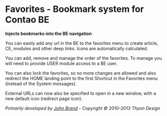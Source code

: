 # Favorites - Bookmark system for Contao BE
**Injects bookmarks into the BE navigation**

You can easily add any url in the BE to the favorites menu to create article, CE, modules and other deep links. Icons are automatically calculated.

You can add, remove and manage the order of the favorites. To manage you will need to provide USER module access to a BE user.

You can also lock the favorites, so no more changes are allowed and also redirect the HOME landing point to the first Shortcut in the Favorites menu (instead of the System messages).

External URLs can now also be specified to open in a new window, with a new default icon (redirect page icon).

*Primarily developed by [John Brand](http://www.brandbrilliance.co.za/) - Copyright © 2010-2013 Thyon Design*
